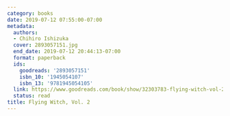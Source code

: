 ```yaml
---
category: books
date: 2019-07-12 07:55:00-07:00
metadata:
  authors:
  - Chihiro Ishizuka
  cover: 2893057151.jpg
  end_date: 2019-07-12 20:44:13-07:00
  format: paperback
  ids:
    goodreads: '2893057151'
    isbn_10: '1945054107'
    isbn_13: '9781945054105'
  link: https://www.goodreads.com/book/show/32303783-flying-witch-vol-2
  status: read
title: Flying Witch, Vol. 2
---
```

